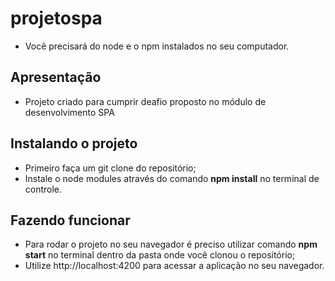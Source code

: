 # projetospa
* Você precisará do node e o npm instalados no seu computador.

## Apresentação
* Projeto criado para cumprir deafio proposto no módulo de desenvolvimento SPA

## Instalando o projeto
* Primeiro faça um git clone do repositório;
* Instale o node modules através do comando **npm install** no terminal de controle.

## Fazendo funcionar
* Para rodar o projeto no seu navegador é preciso utilizar comando **npm start** no terminal dentro da pasta onde você clonou o repositório;
* Utilize http://localhost:4200 para acessar a aplicação no seu navegador.